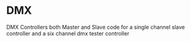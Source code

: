 # DMX
DMX Controllers both Master and Slave code for a single channel slave controller and a six channel dmx tester controller
